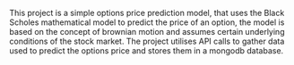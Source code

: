 This project is a simple options price prediction model, that uses the Black Scholes mathematical model to predict the price of an option, the model is based on the concept of brownian motion
and assumes certain underlying conditions of the stock market. The project utilises API calls to gather data used to predict the options price and stores them in a mongodb database.
